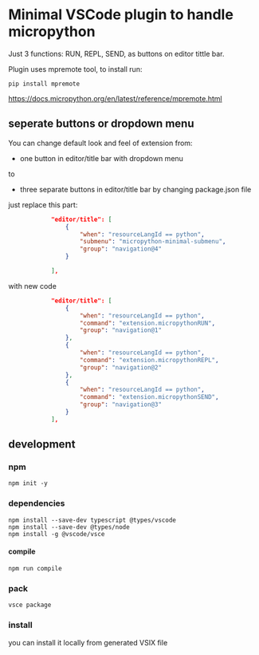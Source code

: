 # Minimal VSCode plugin to handle micropython

Just 3 functions: RUN, REPL, SEND, as buttons on editor tittle bar.

Plugin uses mpremote tool, to install run:

`
pip install mpremote
`

<https://docs.micropython.org/en/latest/reference/mpremote.html>

## seperate buttons or dropdown menu

You can change default look and feel of extension from:

- one button in editor/title bar with dropdown menu

to

- three separate buttons in editor/title bar
by changing package.json file

just replace this part:

```json
            "editor/title": [
                {
                    "when": "resourceLangId == python",
                    "submenu": "micropython-minimal-submenu",
                    "group": "navigation@4"
                }

            ],
```

with new code

```json
            "editor/title": [
                {
                    "when": "resourceLangId == python",
                    "command": "extension.micropythonRUN",
                    "group": "navigation@1"
                },
                {
                    "when": "resourceLangId == python",
                    "command": "extension.micropythonREPL",
                    "group": "navigation@2"
                },
                {
                    "when": "resourceLangId == python",
                    "command": "extension.micropythonSEND",
                    "group": "navigation@3"
                }
            ],
```

## development

### npm

`
npm init -y
`

### dependencies

```console
npm install --save-dev typescript @types/vscode
npm install --save-dev @types/node
npm install -g @vscode/vsce
```

#### compile

`
npm run compile
`

### pack

`
vsce package
`

### install

you can install it locally from generated VSIX file
